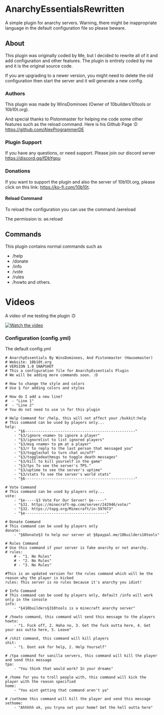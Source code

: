 # AnarchyEssentialsRewritten
A simple plugin for anarchy servers. Warning, there might be inappropriate language in the default configuration file so please beware.

## About
This plugin was originally coded by Me, but I decided to rewrite all of it and add configuration and other features. 
The plugin is entirely coded by me and it is the original source code.

If you are upgrading to a newer version, you might need to delete the old configuration then start the server and it will generate a new config. 

### Authors
This plugin was made by WinsDominoes (Owner of 10builders10tools or 10b10t.org). 

And special thanks to Pistonmaster for helping me code some other features such as the reload command. 
Here is his Github Page :D https://github.com/AlexProgrammerDE

### Plugin Support
If you have any questions, or need support. Please join our discord server
https://discord.gg/fDbYgpu

### Donations
If you want to support the plugin and also the server of 10b10t.org, 
please click on this link: https://ko-fi.com/10b10t.

#### Reload Command
To reload the configuration you can use the command /aereload

The permission is: ae.reload

## Commands
This plugin contains normal commands such as
- /help
- /donate
- /info 
- /vote
- /rules
- /howto
and others. 

# Videos 
A video of me testing the plugin :D

[![Watch the video](https://winsvideo.net/uploads/videos/thumbnails/13629680-5f38a5d9182b6.jpg)](https://winsvideo.net/uploads/videos/5f38a5ce256e1.mp4)


### Configuration (config.yml)
The default config.yml
```
# AnarchyEssentials By WinsDominoes, And Pistonmaster (Hausemaster)
# Website: 10b10t.org
# VERSION 1.0 SNAPSHOT
# This a configuration file for AnarchyEssentials Plugin
# We will be adding more commands soon. :D

# How to change the style and colors
# Use § for adding colors and styles

# How do I add a new line?
#  - "Line 1"
#  - "Line 2"
# You do not need to use \n for this plugin

# Help Command for /help, this will not affect your /bukkit:help
# This command can be used by players only...
help:
    - "§6--------------------------------------------------"
    - "§3/ignore <name> to ignore a player"
    - "§3/ignorelist to list ignored players"
    - "§3/msg <name> to pm at a player"
    - "§3/r to reply to the last person that messaged you"
    - "§3/togglechat to turn chat on/off"
    - "§3/toggledeathmsgs to toggle death messages"
    - "§3/kill to kill yourself in the game"
    - "§3/tps To see the server's TPS."
    - "§3/uptime to see the server's uptime"
    - "§3/stats To see the server's world stats"
    - "§6--------------------------------------------------"

# Vote Command
# This command can be used by players only...
vote:
    - "§e-----§3 Vote For Our Server! §e-----"
    - "§31. https://minecraft-mp.com/server/242946/vote/"
    - "§32. https://topg.org/Minecraft/in-597073"
    - "§e-------------------------------------"

# Donate Command
# This command can be used by players only
donate:
    - "§6Donate§3 to help our server at §6paypal.me/10builders10tools"

# Rules Command
# Use this command if your server is fake anarchy or not anarchy.
# rules:
    # - "1. No Rules"
    # - "2. No Rules"
    # - "3. No Rules"

#This is an updated version for the rules command which will be the reason why the player is kicked
rules: This server is no rules because it's anarchy you idiot!

# Info Command
# This command can be used by players only, default /info will work only in the console
info:
    - "§410builders§310tools is a minecraft anarchy server"

# /howto command, this command will send this message to the players
howto:
    - "1. Fuck off, 2. Haha no, 3. Get the fuck outta here, 4. Get your ass outta here, 5. Leave"

# /shit command, this command will kill players
shit:
    - "1. Dont ask for help, 2. Help Yourself"

# /tpa command for vanilla servers, this command will kill the player and send this message
tpa:
    - "You think that would work? In your dreams"

# /home for you to troll people with, this command will kick the player with the reason specified
home:
    - "You aint getting that command aren't ya"

# /sethome this command will kill the player and send this message
sethome:
    - "Ahhhhh ok, you tryna set your home? Get the hell outta here"
```
